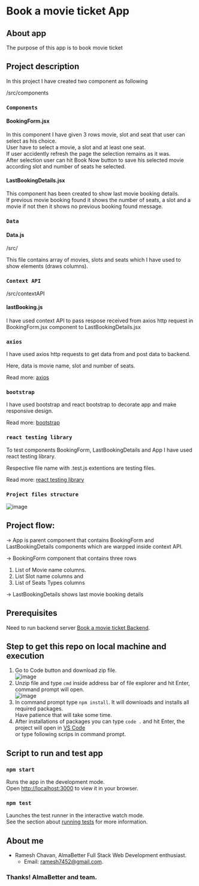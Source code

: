 # Book a movie ticket App

## About app

The purpose of this app is to book movie ticket

## Project description

In this project I have created two component as following

/src/components

### `Components`
#### BookingForm.jsx
In this component I have given 3 rows movie, slot and seat that user can select as his choice.\
User have to select a movie, a slot and at least one seat.\
If user accidently refresh the page the selection remains as it was.\
After selection user can hit Book Now button to save his selected movie according slot and number of seats he selected.

#### LastBookingDetails.jsx
This component has been created to show last movie booking details.\
If previous movie booking found it shows the number of seats, a slot and a movie if not then it shows no previous booking found message.

### `Data`
#### Data.js
/src/

This file contains array of movies, slots and seats which I have used to show elements (draws columns).

### `Context API`
/src/contextAPI

#### lastBooking.js
I have used context API to pass respose received from axios http request in BookingForm.jsx component to LastBookingDetails.jsx

### `axios`
I have used axios http requests to get data from and post data to backend.

Here, data is movie name, slot and number of seats.

Read more: [axios](https://www.npmjs.com/package/axios)

### `bootstrap`

I have used bootstrap and react bootstrap to decorate app and make responsive design.

Read more: [bootstrap](https://getbootstrap.com/docs/5.3/getting-started/introduction/)

### `react testing library`

To test components BookingForm, LastBookingDetails and App I have used react testing library.

Respective file name with .test.js extentions are testing files.

Read more: [react testing library](https://testing-library.com/docs/react-testing-library/intro/)

### `Project files structure`
![image](https://github.com/rameshgchavan/book-a-movie-ticket-frontend/assets/109573381/17cbaad4-cdb9-40b7-8775-14eb4f378f9d)



## Project flow:

-> App is parent component that contains BookingForm and LastBookingDetails components which are warpped inside context API.

-> BookingForm component that contains three rows 

1. List of Movie name columns.
2. List Slot name columns and
3. List of Seats Types columns

-> LastBookingDetails shows last movie booking details

## Prerequisites
Need to run backend server [Book a movie ticket Backend](https://github.com/rameshgchavan/book-a-movie-ticket-backend).

## Step to get this repo on local machine and execution
1. Go to Code button and download zip file.\
![image](https://github.com/rameshgchavan/book-a-movie-ticket-frontend/assets/109573381/351ccc07-7a8b-4067-a98b-f1a4cd4f2112)
2. Unzip file and type `cmd` inside address bar of file explorer and hit Enter, command prompt will open.\
![image](https://github.com/rameshgchavan/book-a-movie-ticket-frontend/assets/109573381/fcab7f10-417f-4e12-ab39-f017c222beae)
3. In command prompt type `npm install`. It will downloads and installs all required packages.\
   Have patience that will take some time.
4. After installations of packages you can type `code .` and hit Enter, the project will open in [VS Code](https://code.visualstudio.com/download)\
   or type following scrips in command prompt.
 
## Script to run and test app
### `npm start`
Runs the app in the development mode.\
Open [http://localhost:3000](http://localhost:3000) to view it in your browser.

### `npm test`
Launches the test runner in the interactive watch mode.\
See the section about [running tests](https://create-react-app.dev/docs/running-tests/) for more information.


## About me
- Ramesh Chavan, AlmaBetter Full Stack Web Development enthusiast.
    - Email: ramesh7452@gmail.com.

### Thanks! AlmaBetter and team.

